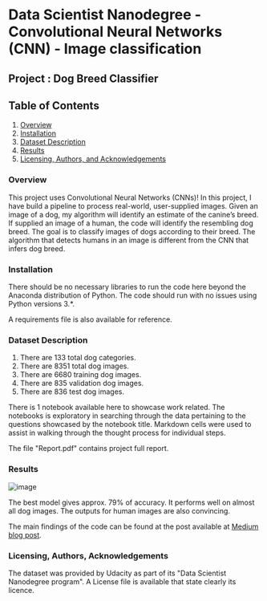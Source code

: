 # Data Scientist Nanodegree - Convolutional Neural Networks (CNN) - Image classification

## Project : Dog Breed Classifier

## Table of Contents

1. [Overview](#overview)
2. [Installation](#installation)
3. [Dataset Description](#files)
4. [Results](#results)
5. [Licensing, Authors, and Acknowledgements](#licensing)

### Overview <a name="overview"></a>

This project uses Convolutional Neural Networks (CNNs)! In this project, I have build a pipeline to process real-world, user-supplied images. Given an image of a dog, my algorithm will identify an estimate of the canine’s breed. If supplied an image of a human, the code will identify the resembling dog breed. The goal is to classify images of dogs according to their breed. The algorithm that detects humans in an image is different from the CNN that infers dog breed.

### Installation <a name="installation"></a>

There should be no necessary libraries to run the code here beyond the Anaconda distribution of Python. The code should run with no issues using Python versions 3.*. 

A requirements file is also available for reference.

### Dataset Description <a name="files"></a>

1. There are 133 total dog categories.
2. There are 8351 total dog images.
3. There are 6680 training dog images.
4. There are 835 validation dog images.
5. There are 836 test dog images.

There is 1 notebook available here to showcase work related. The notebooks is exploratory in searching through the data pertaining to the questions showcased by the notebook title. Markdown cells were used to assist in walking through the thought process for individual steps.

The file "Report.pdf" contains project full report.

### Results<a name="results"></a>

![image](https://user-images.githubusercontent.com/88196723/145411863-9e892922-4515-4a5f-9d30-40266a4203cf.png)

The best model gives approx. 79% of accuracy. It performs well on almost all dog images. The outputs for human images are also convincing.

The main findings of the code can be found at the post available at [Medium blog post](https://medium.com/@Shiv_Shiv/check-out-your-face-resembles-which-dog-breed-a49caaae42).

### Licensing, Authors, Acknowledgements<a name="licensing"></a>

The dataset was provided by Udacity as part of its "Data Scientist Nanodegree program". A License file is available that state clearly its licence.

